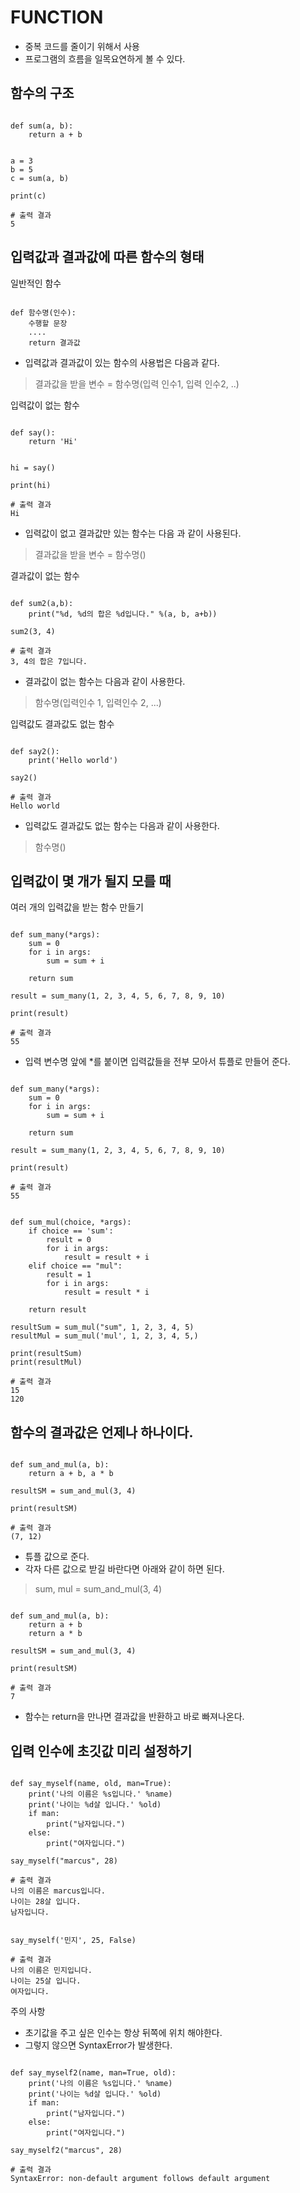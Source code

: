 FUNCTION
============

- 중복 코드를 줄이기 위해서 사용
- 프로그램의 흐름을 일목요연하게 볼 수 있다.

함수의 구조
-------------

<pre><code>
def sum(a, b):
    return a + b
</code></pre>

<pre><code>
a = 3
b = 5
c = sum(a, b)

print(c)

# 출력 결과
5
</code></pre>

입력값과 결과값에 따른 함수의 형태
----------------------------

일반적인 함수

<pre><code>
def 함수명(인수):
    수행할 문장
    ....
    return 결과값
</code></pre>

- 입력값과 결과값이 있는 함수의 사용법은 다음과 같다.

> 결과값을 받을 변수 = 함수명(입력 인수1, 입력 인수2, ..)

입력값이 없는 함수

<pre><code>
def say():
    return 'Hi'
</code></pre>

<pre><code>
hi = say()

print(hi)

# 출력 결과
Hi
</code></pre>

- 입력값이 없고 결과값만 있는 함수는 다음 과 같이 사용된다.

> 결과값을 받을 변수 = 함수명()

결과값이 없는 함수

<pre><code>
def sum2(a,b):
    print("%d, %d의 합은 %d입니다." %(a, b, a+b))

sum2(3, 4)

# 출력 결과
3, 4의 합은 7입니다.
</code></pre>

- 결과값이 없는 함수는 다음과 같이 사용한다.

> 함수명(입력인수 1, 입력인수 2, ...)

입력값도 결과값도 없는 함수

<pre><code>
def say2():
    print('Hello world')

say2()

# 출력 결과
Hello world
</code></pre>

- 입력값도 결과값도 없는 함수는 다음과 같이 사용한다.

> 함수명()

입력값이 몇 개가 될지 모를 때
----------------------------

여러 개의 입력값을 받는 함수 만들기

<pre><code>
def sum_many(*args):
    sum = 0
    for i in args:
        sum = sum + i
        
    return sum
    
result = sum_many(1, 2, 3, 4, 5, 6, 7, 8, 9, 10)

print(result)

# 출력 결과
55
</code></pre>

- 입력 변수명 앞에 *를 붙이면 입력값들을 전부 모아서 튜플로 만들어 준다.

<pre><code>
def sum_many(*args):
    sum = 0
    for i in args:
        sum = sum + i
        
    return sum
    
result = sum_many(1, 2, 3, 4, 5, 6, 7, 8, 9, 10)

print(result)

# 출력 결과
55
</code></pre>

<pre><code>
def sum_mul(choice, *args):
    if choice == 'sum':
        result = 0
        for i in args:
            result = result + i
    elif choice == "mul":
        result = 1
        for i in args:
            result = result * i

    return result

resultSum = sum_mul("sum", 1, 2, 3, 4, 5)
resultMul = sum_mul('mul', 1, 2, 3, 4, 5,)

print(resultSum)
print(resultMul)

# 출력 결과
15
120
</code></pre>

함수의 결과값은 언제나 하나이다.
---------------------------

<pre><code>
def sum_and_mul(a, b):
    return a + b, a * b

resultSM = sum_and_mul(3, 4)

print(resultSM)

# 출력 결과
(7, 12)
</code></pre>

- 튜플 값으로 준다.
- 각자 다른 값으로 받길 바란다면 아래와 같이 하면 된다.

> sum, mul = sum_and_mul(3, 4)

<pre><code>
def sum_and_mul(a, b):
    return a + b
    return a * b

resultSM = sum_and_mul(3, 4)

print(resultSM)

# 출력 결과
7
</code></pre>

- 함수는 return을 만나면 결과값을 반환하고 바로 빠져나온다.

입력 인수에 초깃값 미리 설정하기
------------------------------

<pre><code>
def say_myself(name, old, man=True):
    print('나의 이름은 %s입니다.' %name)
    print('나이는 %d살 입니다.' %old)
    if man:
        print("남자입니다.")
    else:
        print("여자입니다.")

say_myself("marcus", 28)

# 출력 결과
나의 이름은 marcus입니다.
나이는 28살 입니다.
남자입니다.
</code></pre>

<pre><code>
say_myself('민지', 25, False)

# 출력 결과
나의 이름은 민지입니다.
나이는 25살 입니다.
여자입니다.
</code></pre>

주의 사항

- 초기값을 주고 싶은 인수는 항상 뒤쪽에 위치 해야한다.
- 그렇지 않으면 SyntaxError가 발생한다.

<pre><code>
def say_myself2(name, man=True, old):
    print('나의 이름은 %s입니다.' %name)
    print('나이는 %d살 입니다.' %old)
    if man:
        print("남자입니다.")
    else:
        print("여자입니다.")

say_myself2("marcus", 28)

# 출력 결과
SyntaxError: non-default argument follows default argument
</code></pre>